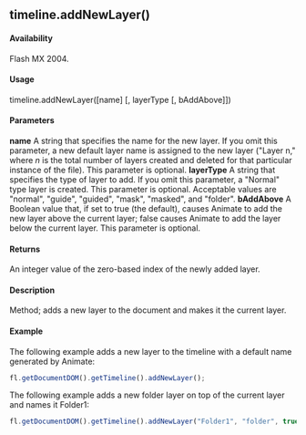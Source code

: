 ## timeline.addNewLayer()

#### Availability

Flash MX 2004.

#### Usage

timeline.addNewLayer([name] [, layerType [, bAddAbove]])

#### Parameters

**name** A string that specifies the name for the new layer. If you omit this parameter, a new default layer name is assigned to the new layer ("Layer n," where *n* is the total number of layers created and deleted for that particular instance of the file). This parameter is optional.
**layerType** A string that specifies the type of layer to add. If you omit this parameter, a "Normal" type layer is created. This parameter is optional. Acceptable values are "normal", "guide", "guided", "mask", "masked", and "folder".
**bAddAbove** A Boolean value that, if set to true (the default), causes Animate to add the new layer above the current layer;
false causes Animate to add the layer below the current layer. This parameter is optional.

#### Returns

An integer value of the zero-based index of the newly added layer.

#### Description

Method; adds a new layer to the document and makes it the current layer.

#### Example

The following example adds a new layer to the timeline with a default name generated by Animate:
```javascript
fl.getDocumentDOM().getTimeline().addNewLayer();
```
The following example adds a new folder layer on top of the current layer and names it Folder1:
```javascript
fl.getDocumentDOM().getTimeline().addNewLayer("Folder1", "folder", true);
```